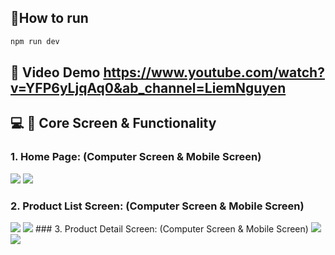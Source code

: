 ## 🔧How to run
```bash
npm run dev
```
## 🔗 Video Demo https://www.youtube.com/watch?v=YFP6yLjqAq0&ab_channel=LiemNguyen
## :computer: :iphone: Core Screen & Functionality
### 1. Home Page: (Computer Screen & Mobile Screen)

  <img src="https://github.com/maithanhtrong1113/LT99_Pharmacy/assets/56313471/9dba9462-110e-46fa-a312-6eaddc81834c" />                                                                                                      
  <img src="https://github.com/maithanhtrong1113/LT99_Pharmacy/assets/56313471/830bcdec-32a9-428c-b154-8dde9a05fef0" />

### 2. Product List Screen: (Computer Screen & Mobile Screen)
<img src="https://github.com/maithanhtrong1113/LT99_Pharmacy/assets/56313471/fcf56552-6c64-4b48-b3da-23d643bbc0e9" />           
<img src="https://github.com/maithanhtrong1113/LT99_Pharmacy/assets/56313471/8a6a9292-fd2a-4960-93cd-eaa68cb63d33" />       
### 3. Product Detail Screen: (Computer Screen & Mobile Screen)


<img src="https://github.com/maithanhtrong1113/LT99_Pharmacy/assets/56313471/4d3e7980-c596-49ce-814e-39646e1f1ac6" />           
<img src="https://github.com/maithanhtrong1113/LT99_Pharmacy/assets/56313471/8a6a9292-fd2a-4960-93cd-eaa68cb63d33" /> 
